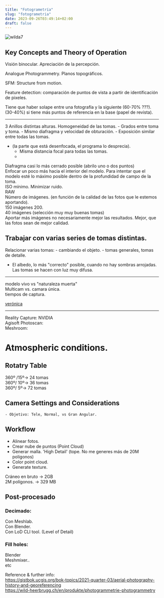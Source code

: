 ```yaml
---
title: "Fotogrametría"
slug: "fotogrametria"
date: 2023-09-26T03:49:14+02:00
draft: false
---
```


![wilda7](images/wilda7.png)


## Key Concepts and Theory of Operation

Visión binocular. Apreciación de la percepción.

Analogue Photogrammetry. Planos topográficos.

SFM: Structure from motion.

Feature detection: comparación de puntos de vista a partir de identificación de pixeles.

Tiene que haber solape entre una fotografía y la siguiente (60-70% ???).
(30-40%) si tiene más puntos de referencia en la base (papel de revista).



---
3 Anillos distintas alturas.
Homogeneidad de las tomas.
	- Grados entre toma y toma.
	- Mismo diafragma y velocidad de obturación.
	- Exposición similar entre todas las tomas.
- (la parte que está desenfocada, el programa lo desprecia).
	- Misma distancia focal para todas las tomas.
	- 
Diafragma casi lo más cerrado posible (abrilo uno o dos puntos)  
Enfocar un poco más hacia el interior del modelo. Para intentar que el modelo esté lo máximo posible dentro de la profundidad de campo de la toma.  
ISO mínimo. Minimizar ruido.  
RAW  
Número de imágenes. (en función de la calidad de las fotos que le estemos aportando).  
150 imágenes 200.  
40 imágenes (selección muy muy buenas tomas)  
Aportar más imágenes no necesariamente mejor las resultados. Mejor, que las fotos sean de mejor calidad.  

## Trabajar con varias series de tomas distintas.
Relacionar varias tomas:
	- cambiando el objeto.
	- tomas generales, tomas de detalle.

- El albedo, lo más "correcto" posible, cuando no hay sombras arrojadas. Las tomas se hacen con luz muy difusa.

----
modelo vivo vs "naturaleza muerta"  
Multicam vs. camara única.  
tiempos de captura.  

[verónica](https://www.factum-arte.com/pag/714/The-Veronica-Chorographic-Scanner)

-------
Reality Capture: NVIDIA  
Agisoft Photoscan:   
Meshroom:   


# Atmospheric conditions.


## Rotatry Table

360º /15º-> 24 tomas  
360º/ 10º-> 36 tomas  
360º/  5º-> 72 tomas  

## Camera Settings and Considerations

	- Objetivo: Tele, Normal, vs Gran Angular.

## Workflow

- Alinear fotos.
- Crear nube de puntos (Point Cloud)
- Generar malla.
	'High Detail' (tope. No me generes más de 20M poligonos)
- Color point cloud.
- Generate texture.

Cráneo en bruto	-> 2GB  
2M polígonos.	-> 329 MB  

## Post-procesado
### Decimado:  
 Con Meshlab.  
 Con Blender.  
 Con LoD CLI tool. (Level of Detail)  

### Fill holes:
 Blender  
 Meshmixer..  
 etc  

Reference & further info:  
https://gistbok.ucgis.org/bok-topics/2021-quarter-03/aerial-photography-history-and-georeferencing  
https://wild-heerbrugg.ch/en/produkte/photogrammetrie-photogrammetry
